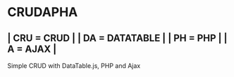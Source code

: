 # CRUDAPHA

## | CRU = CRUD | | DA = DATATABLE | | PH = PHP | | A = AJAX | 

Simple CRUD with DataTable.js, PHP and Ajax
